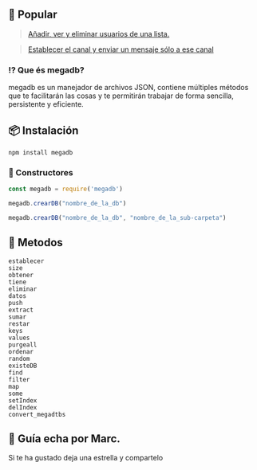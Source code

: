##  📖 Popular

> [Añadir, ver y eliminar usuarios de una lista.](https://github.com/elmarcz/Guide-megadb/blob/main/src/a%C3%B1adir%2C%20ver%20y%20eliminar.js)

> [Establecer el canal y enviar un mensaje sólo a ese canal]()

### ⁉ Que és megadb? 
megadb es un manejador de archivos JSON, contiene múltiples métodos que te facilitarán las cosas y te permitirán trabajar de forma sencilla, persistente y eficiente.

## 📦 Instalación
```
npm install megadb
```
### 🧱 Constructores
```js
const megadb = require('megadb')

megadb.crearDB("nombre_de_la_db")

megadb.crearDB("nombre_de_la_db", "nombre_de_la_sub-carpeta")
```
## 🗻 Metodos
```
establecer
size
obtener
tiene
eliminar
datos
push
extract
sumar
restar
keys
values
purgeall
ordenar
random
existeDB
find
filter
map
some
setIndex
delIndex
convert_megadtbs
```
## 👤 Guía echa por Marc.
 Si te ha gustado deja una estrella y compartelo

